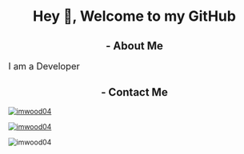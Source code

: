 <h1 align="center">Hey 👋, Welcome to my GitHub</h1>
<h2 align="center">- About Me</h2>
<p align="left" style="font-size: large" >I am a Developer </p>
<h2 align="center">- Contact Me </h2>
<p align="left"> <a href="https://twitter.com/imwood04"> <img src="https://img.shields.io/twitter/url?label=imwood04&style=social&url=https%3A%2F%2Ftwitter.com%2Fimwood04" alt="imwood04"></a> </p>
<p align="left"> <a href="https://github.com/ryo-ma/github-profile-trophy"><img src="https://github-profile-trophy.vercel.app/?username=imwood04&theme=juicyfresh" alt="imwood04" /></a> </p>
<p><img align="left" src="https://github-readme-stats.vercel.app/api/top-langs?username=imwood04&show_icons=true&locale=en&layout=compact&theme=vision-friendly-dark" alt="imwood04" /></p>
